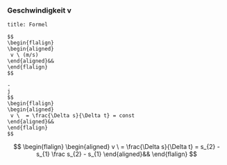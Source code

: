 ### Geschwindigkeit v

``` ad-info 
title: Formel
 
$$
\begin{flalign}
\begin{aligned}
 v \ (m/s)
\end{aligned}&&
\end{flalign}
$$

-
j
$$
\begin{flalign}
\begin{aligned}
 v \  = \frac{\Delta s}{\Delta t} = const
\end{aligned}&&
\end{flalign}
$$
``` 

$$
\begin{flalign}
\begin{aligned}
 v \  = \frac{\Delta s}{\Delta t} =  s_{2} - s_{1} \frac s_{2} - s_{1}
\end{aligned}&&
\end{flalign}
$$
	